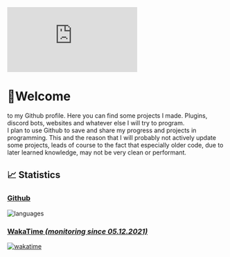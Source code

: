 <html>
<embed src="https://wakatime.com/share/@Funty/dd5f6966-d890-460d-8887-759867dd357e.svg"></embed>
</html>


# 👋Welcome 
to my Github profile. Here you can find some projects I made. Plugins, discord bots, websites and whatever else I will try to program.  
I plan to use Github to save and share my progress and projects in programming. This and the reason that I will probably not actively update some projects, leads of course to the fact that especially older code, due to later learned knowledge, may not be very clean or performant.
## 📈 Statistics
### [Github](https://github.com/FuntyGithub)
![languages](https://github-readme-stats-dun-chi.vercel.app/api/top-langs/?username=FuntyGithub&hide_title=true&bg_color=0d1117&text_color=f0f6fc&hide_border=false)
<!-- ![stats](https://github-readme-stats-dun-chi.vercel.app/api?username=FuntyGithub&show_icons=true&hide_title=true&include_all_commits=true&count_private=true&bg_color=0d1117&text_color=f0f6fc&hide_border=false) -->
<!-- ## [Code::Stats *(monitoring since 05.12.2021)*](https://codestats.net/users/Funty) -->
### [WakaTime *(monitoring since 05.12.2021)*](https://wakatime.com/@Funty)
[![wakatime](https://wakatime.com/badge/user/6dcad35f-5e14-44f1-8e50-62062cfd7011.svg)](https://wakatime.com/@6dcad35f-5e14-44f1-8e50-62062cfd7011)  
<!-- ![wakatimegithubstats](https://github-readme-stats-dun-chi.vercel.app/api/wakatime/?username=Funty&hide_title=true&bg_color=0d1117&text_color=f0f6fc&hide_border=false)  -->


